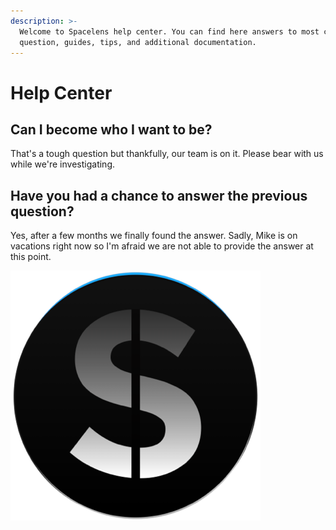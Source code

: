 ```yaml
---
description: >-
  Welcome to Spacelens help center. You can find here answers to most common
  question, guides, tips, and additional documentation.
---
```


# Help Center

## Can I become who I want to be?

That's a tough question but thankfully, our team is on it. Please bear with us while we're investigating.

## Have you had a chance to answer the previous question?

Yes, after a few months we finally found the answer. Sadly, Mike is on vacations right now so I'm afraid we are not able to provide the answer at this point.

![](.gitbook/assets/spacetokenicon.png)

